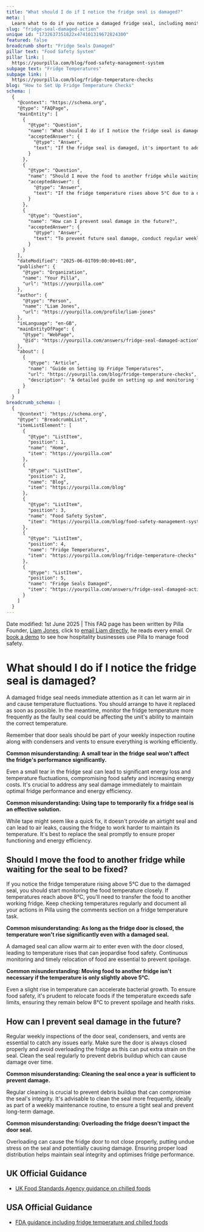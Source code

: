 ```yaml
---
title: "What should I do if I notice the fridge seal is damaged?"
meta: |
  Learn what to do if you notice a damaged fridge seal, including monitoring temperatures, moving food if necessary, and preventing future damage through regular inspections.
slug: "fridge-seal-damaged-action"
unique id: "1732637351822x474101319672824300"
featured: false
breadcrumb short: "Fridge Seals Damaged"
pillar text: "Food Safety System"
pillar link: |
  https://yourpilla.com/blog/food-safety-management-system
subpage text: "Fridge Temperatures"
subpage link: |
  https://yourpilla.com/blog/fridge-temperature-checks
blog: "How to Set Up Fridge Temperature Checks"
schema: |
  {
    "@context": "https://schema.org",
    "@type": "FAQPage",
    "mainEntity": [
      {
        "@type": "Question",
        "name": "What should I do if I notice the fridge seal is damaged?",
        "acceptedAnswer": {
          "@type": "Answer",
          "text": "If the fridge seal is damaged, it's important to address the issue immediately as it can lead to warm air entering the fridge and cause temperature fluctuations. Arrange for the seal to be replaced as soon as possible. In the meantime, monitor the fridge temperature more frequently to ensure it maintains the correct temperature. Remember to include door seals in your weekly inspection routine to catch such issues early."
        }
      },
      {
        "@type": "Question",
        "name": "Should I move the food to another fridge while waiting for the seal to be fixed?",
        "acceptedAnswer": {
          "@type": "Answer",
          "text": "If the fridge temperature rises above 5°C due to a damaged seal, closely monitor the food temperature. If the temperature reaches above 8°C, transfer the food to another functioning fridge. Continue to check temperatures regularly and document all actions to ensure food safety and compliance."
        }
      },
      {
        "@type": "Question",
        "name": "How can I prevent seal damage in the future?",
        "acceptedAnswer": {
          "@type": "Answer",
          "text": "To prevent future seal damage, conduct regular weekly inspections of the door seal, condensers, and vents. Ensure the fridge door is always closed properly, avoid overloading the fridge, and clean the seal regularly to prevent debris buildup. These steps will help maintain the seal's integrity and ensure efficient fridge performance."
        }
      }
    ],
    "dateModified": "2025-06-01T09:00:00+01:00",
    "publisher": {
      "@type": "Organization",
      "name": "Your Pilla",
      "url": "https://yourpilla.com"
    },
    "author": {
      "@type": "Person",
      "name": "Liam Jones",
      "url": "https://yourpilla.com/profile/liam-jones"
    },
    "inLanguage": "en-GB",
    "mainEntityOfPage": {
      "@type": "WebPage",
      "@id": "https://yourpilla.com/answers/fridge-seal-damaged-action"
    },
    "about": [
      {
        "@type": "Article",
        "name": "Guide on Setting Up Fridge Temperatures",
        "url": "https://yourpilla.com/blog/fridge-temperature-checks",
        "description": "A detailed guide on setting up and monitoring fridge temperatures to ensure food safety and regulatory compliance."
      }
    ]
  }
breadcrumb_schema: |
  {
    "@context": "https://schema.org",
    "@type": "BreadcrumbList",
    "itemListElement": [
      {
        "@type": "ListItem",
        "position": 1,
        "name": "Home",
        "item": "https://yourpilla.com"
      },
      {
        "@type": "ListItem",
        "position": 2,
        "name": "Blog",
        "item": "https://yourpilla.com/blog"
      },
      {
        "@type": "ListItem",
        "position": 3,
        "name": "Food Safety System",
        "item": "https://yourpilla.com/blog/food-safety-management-system"
      },
      {
        "@type": "ListItem",
        "position": 4,
        "name": "Fridge Temperatures",
        "item": "https://yourpilla.com/blog/fridge-temperature-checks"
      },
      {
        "@type": "ListItem",
        "position": 5,
        "name": "Fridge Seals Damaged",
        "item": "https://yourpilla.com/answers/fridge-seal-damaged-action"
      }
    ]
  }
---
```


Date modified: 1st June 2025 | This FAQ page has been written by Pilla Founder, [Liam Jones](https://yourpilla.com/profile/liam-jones), click to [email Liam directly](https://mailto:liam@yourpilla.com/), he reads every email. Or [book a demo](https://calendly.com/pilla/demo) to see how hospitality businesses use Pilla to manage food safety.

# What should I do if I notice the fridge seal is damaged?

A damaged fridge seal needs immediate attention as it can let warm air in and cause temperature fluctuations. You should arrange to have it replaced as soon as possible. In the meantime, monitor the fridge temperature more frequently as the faulty seal could be affecting the unit's ability to maintain the correct temperature.

Remember that door seals should be part of your weekly inspection routine along with condensers and vents to ensure everything is working efficiently.

**Common misunderstanding: A small tear in the fridge seal won't affect the fridge's performance significantly.**

Even a small tear in the fridge seal can lead to significant energy loss and temperature fluctuations, compromising food safety and increasing energy costs. It's crucial to address any seal damage immediately to maintain optimal fridge performance and energy efficiency.

**Common misunderstanding: Using tape to temporarily fix a fridge seal is an effective solution.**

While tape might seem like a quick fix, it doesn't provide an airtight seal and can lead to air leaks, causing the fridge to work harder to maintain its temperature. It's best to replace the seal promptly to ensure proper functioning and energy efficiency.

## Should I move the food to another fridge while waiting for the seal to be fixed?

If you notice the fridge temperature rising above 5°C due to the damaged seal, you should start monitoring the food temperature closely. If temperatures reach above 8°C, you'll need to transfer the food to another working fridge. Keep checking temperatures regularly and document all your actions in Pilla using the comments section on a fridge temperature task.

**Common misunderstanding: As long as the fridge door is closed, the temperature won't rise significantly even with a damaged seal.**

A damaged seal can allow warm air to enter even with the door closed, leading to temperature rises that can jeopardise food safety. Continuous monitoring and timely relocation of food are essential to prevent spoilage.

**Common misunderstanding: Moving food to another fridge isn't necessary if the temperature is only slightly above 5°C.**

Even a slight rise in temperature can accelerate bacterial growth. To ensure food safety, it's prudent to relocate foods if the temperature exceeds safe limits, ensuring they remain below 8°C to prevent spoilage and health risks.

## How can I prevent seal damage in the future?

Regular weekly inspections of the door seal, condensers, and vents are essential to catch any issues early. Make sure the door is always closed properly and avoid overloading the fridge as this can put extra strain on the seal. Clean the seal regularly to prevent debris buildup which can cause damage over time.

**Common misunderstanding: Cleaning the seal once a year is sufficient to prevent damage.**

Regular cleaning is crucial to prevent debris buildup that can compromise the seal's integrity. It's advisable to clean the seal more frequently, ideally as part of a weekly maintenance routine, to ensure a tight seal and prevent long-term damage.

**Common misunderstanding: Overloading the fridge doesn't impact the door seal.**

Overloading can cause the fridge door to not close properly, putting undue stress on the seal and potentially causing damage. Ensuring proper load distribution helps maintain seal integrity and optimises fridge performance.

## UK Official Guidance

-   [UK Food Standards Agency guidance on chilled foods](https://www.food.gov.uk/safety-hygiene/how-to-chill-freeze-and-defrost-food-safely)

## USA Official Guidance

-   [FDA guidance including fridge temperature and chilled foods](https://www.fda.gov/consumers/consumer-updates/are-you-storing-food-safely)